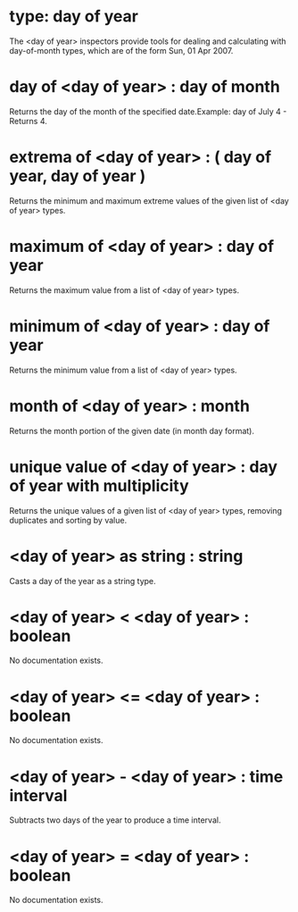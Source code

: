 # type: day of year

The &lt;day of year&gt; inspectors provide tools for dealing and calculating with day-of-month types, which are of the form Sun, 01 Apr 2007.

# day of &lt;day of year&gt; : day of month

Returns the day of the month of the specified date.Example: day of July 4 - Returns 4.

# extrema of &lt;day of year&gt; : ( day of year, day of year )

Returns the minimum and maximum extreme values of the given list of &lt;day of year&gt; types.

# maximum of &lt;day of year&gt; : day of year

Returns the maximum value from a list of &lt;day of year&gt; types.

# minimum of &lt;day of year&gt; : day of year

Returns the minimum value from a list of &lt;day of year&gt; types.

# month of &lt;day of year&gt; : month

Returns the month portion of the given date (in month day format).

# unique value of &lt;day of year&gt; : day of year with multiplicity

Returns the unique values of a given list of &lt;day of year&gt; types, removing duplicates and sorting by value.

# &lt;day of year&gt; as string : string

Casts a day of the year as a string type.

# &lt;day of year&gt; &lt; &lt;day of year&gt; : boolean

No documentation exists.

# &lt;day of year&gt; &lt;= &lt;day of year&gt; : boolean

No documentation exists.

# &lt;day of year&gt; - &lt;day of year&gt; : time interval

Subtracts two days of the year to produce a time interval.

# &lt;day of year&gt; = &lt;day of year&gt; : boolean

No documentation exists.
